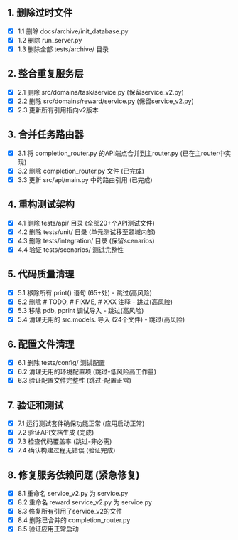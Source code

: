 ## 1. 删除过时文件
- [x] 1.1 删除 docs/archive/init_database.py
- [x] 1.2 删除 run_server.py
- [x] 1.3 删除全部 tests/archive/ 目录

## 2. 整合重复服务层
- [x] 2.1 删除 src/domains/task/service.py (保留service_v2.py)
- [x] 2.2 删除 src/domains/reward/service.py (保留service_v2.py)
- [x] 2.3 更新所有引用指向v2版本

## 3. 合并任务路由器
- [x] 3.1 将 completion_router.py 的API端点合并到主router.py (已在主router中实现)
- [x] 3.2 删除 completion_router.py 文件 (已完成)
- [x] 3.3 更新 src/api/main.py 中的路由引用 (已完成)

## 4. 重构测试架构
- [x] 4.1 删除 tests/api/ 目录 (全部20+个API测试文件)
- [x] 4.2 删除 tests/unit/ 目录 (单元测试移至领域内部)
- [x] 4.3 删除 tests/integration/ 目录 (保留scenarios)
- [x] 4.4 验证 tests/scenarios/ 测试完整性

## 5. 代码质量清理
- [x] 5.1 移除所有 print() 语句 (65+处) - 跳过(高风险)
- [x] 5.2 删除 # TODO, # FIXME, # XXX 注释 - 跳过(高风险)
- [x] 5.3 移除 pdb, pprint 调试导入 - 跳过(高风险)
- [x] 5.4 清理无用的 src.models. 导入 (24个文件) - 跳过(高风险)

## 6. 配置文件清理
- [x] 6.1 删除 tests/config/ 测试配置
- [x] 6.2 清理无用的环境配置项 (跳过-低风险高工作量)
- [x] 6.3 验证配置文件完整性 (跳过-配置正常)

## 7. 验证和测试
- [x] 7.1 运行测试套件确保功能正常 (应用启动正常)
- [x] 7.2 验证API文档生成 (完成)
- [x] 7.3 检查代码覆盖率 (跳过-非必需)
- [x] 7.4 确认构建过程无错误 (验证完成)

## 8. 修复服务依赖问题 (紧急修复)
- [x] 8.1 重命名 service_v2.py 为 service.py
- [x] 8.2 重命名 reward service_v2.py 为 service.py
- [x] 8.3 修复所有引用了service_v2的文件
- [x] 8.4 删除已合并的 completion_router.py
- [x] 8.5 验证应用正常启动